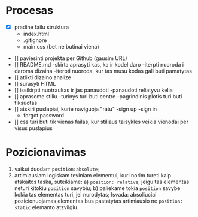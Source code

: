 # Procesas

- [x] pradine failu struktura
    - index.html
    - .gitignore
    - main.css (bet ne butinai viena)
- [] paviesinti projekta per Github (gausim URL)
- [] README.md
    -skirta aprasyti kas, ka ir kodel daro
    -iterpti nuoroda i daroma dizaina
    -iterpti nuoroda, kur tas musu kodas gali buti pamatytas
- [] atlikti dizaino analize
- [] surasyti HTML
- [] issikirpti nuotraukas ir jas panaudoti
    -panaudoti reliatyvu kelia
- [] aprasome stiliu
    -turinys turi buti centre
    -pagrindinis plotis turi buti fiksuotas
- [] atskiri puslapiai, kurie naviguoja "ratu"
    -sign up
    -sign in
    - forgot password
- [] css turi buti tik vienas failas, kur stiliaus taisykles veikia vienodai per visus puslapius

# Pozicionavimas

1. vaikui duodam `position:absolute;`
2. artimiausiam logiskam teviniam elementui, kuri norim tureti kaip atskaitos taska, suteikiame:
    a) `position: relative`, jeigu tas elementas neturi kitokiu `position` savybiu;
    b) paliekame tokia `position` savybe kokia tas elementas turi, jei nurodytas;
Isvada:
absoliuciai pozicionuojamas elementas bus pastatytas artimiausio ne `position: static` elemanto atzvilgiu.